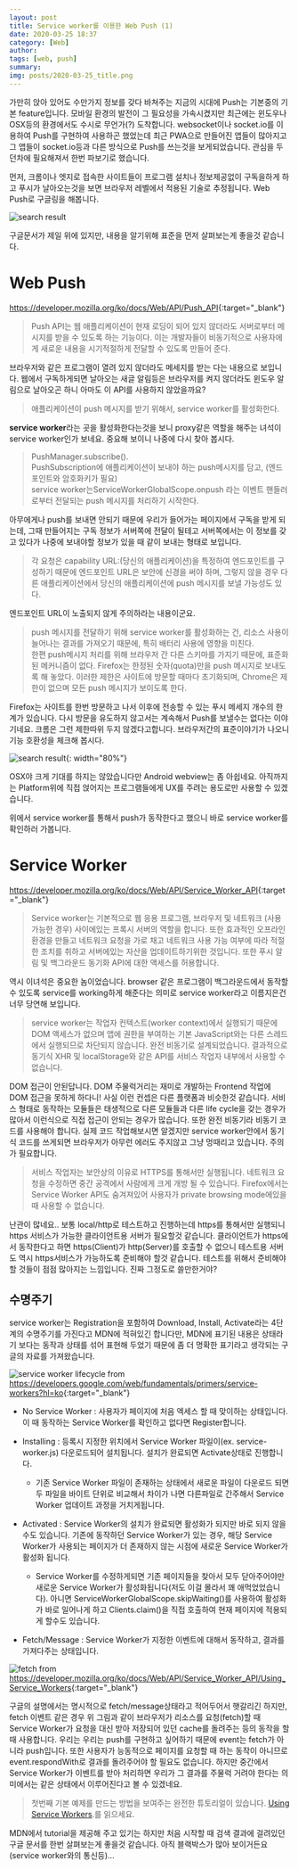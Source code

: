 ```yaml
---
layout: post
title: Service worker를 이용한 Web Push (1)
date: 2020-03-25 18:37
category: [Web]
author: 
tags: [web, push]
summary: 
img: posts/2020-03-25_title.png
---
```


가만히 앉아 있어도 수만가지 정보를 갖다 바쳐주는 지금의 시대에 Push는 기본중의 기본 feature입니다. 모바일 환경의 발전이 그 필요성을 가속시켰지만 최근에는 윈도우나 OSX등의 환경에서도 수시로 무언가(?) 도착합니다. websocket이나 socket.io를 이용하여 Push를 구현하여 사용하곤 했었는데 최근 PWA으로 만들어진 앱들이 많아지고 그 앱들이 socket.io등과 다른 방식으로 Push를 쓰는것을 보게되었습니다. 관심을 두던차에 필요해져서 한번 파보기로 했습니다.

먼저, 크롬이나 엣지로 접속한 사이트들이 프로그램 설치나 정보제공없이 구독을하게 하고 푸시가 날아오는것을 보면 브라우저 레벨에서 적용된 기술로 추정됩니다. Web Push로 구글링을 해봅니다.  

![search result]({{site.baseurl}}/assets/img/posts/2020-03-25_img1.png)

구글문서가 제일 위에 있지만, 내용을 알기위해 표준을 먼저 살펴보는게 좋을것 같습니다.

# Web Push
<https://developer.mozilla.org/ko/docs/Web/API/Push_API>{:target="_blank"}

>Push API는 웹 애플리케이션이 현재 로딩이 되어 있지 않더라도 서버로부터 메시지를 받을 수 있도록 하는 기능이다. 이는 개발자들이 비동기적으로 사용자에게 새로운 내용을 시기적절하게 전달할 수 있도록 만들어 준다.

브라우저와 같은 프로그램이 열려 있지 않더라도 메세지를 받는 다는 내용으로 보입니다. 웹에서 구독하게되면 날아오는 새글 알림등은 브라우저를 켜지 않더라도 윈도우 알림으로 날아오곤 하니 아마도 이 API를 사용하지 않았을까요? 

>애플리케이션이 push 메시지를 받기 위해서, service worker를 활성화한다.

**service worker**라는 곳을 활성화한다는것을 보니 proxy같은 역할을 해주는 녀석이 service worker인가 보네요. 중요해 보이니 나중에 다시 찾아 봅시다.

> PushManager.subscribe().  
PushSubscription에 애플리케이션이 보내야 하는 push메시지를 담고, (엔드포인트와 암호화키가 필요)  
service worker는ServiceWorkerGlobalScope.onpush 라는 이벤트 핸들러로부터 전달되는 push 메시지를 처리하기 시작한다.  

아무에게나 push를 보내면 안되기 때문에 우리가 들어가는 페이지에서 구독을 받게 되는데, 그때 만들어지는 구독 정보가 서버쪽에 전달이 될테고 서버쪽에서는 이 정보를 갖고 있다가 나중에 보내야할 정보가 있을 때 같이 보내는 형태로 보입니다.

>각 요청은 capability URL:(당신의 애플리케이션)을 특정하여 엔드포인트를 구성하기 때문에 엔드포인트 URL은 보안에 신경을 써야 하며, 그렇지 않을 경우 다른 애플리케이션에서 당신의 애플리케이션에 push 메시지를 보낼 가능성도 있다.

엔드포인트 URL이 노출되지 않게 주의하라는 내용이군요.

>push 메시지를 전달하기 위해 service worker를 활성화하는 건, 리소스 사용이 늘어나는 결과를 가져오기 때문에, 특히 배터리 사용에 영향을 미친다.   
한편 push메시지 처리를 위해 브라우저 간 다른 스키마를 가지기 때문에, 표준화된 메커니즘이 없다. Firefox는 한정된 숫자(quota)만을 push 메시지로 보내도록 해 놓았다. 이러한 제한은 사이트에 방문할 때마다 초기화되며, Chrome은 제한이 없으며 모든 push 메시지가 보이도록 한다.

Firefox는 사이트를 한번 방문하고 나서 이후에 전송할 수 있는 푸시 메세지 개수의 한계가 있습니다. 다시 방문을 유도하지 않고서는 계속해서 Push를 보낼수는 없다는 이야기네요. 크롬은 그런 제한따위 두지 않겠다고합니다. 브라우저간의 표준이야기가 나오니 기능 호환성을 체크해 봅시다.

![search result]({{site.baseurl}}/assets/img/posts/2020-03-25_img2.png){: width="80%"}

OSX야 크게 기대를 하지는 않았습니다만 Android webview는 좀 아쉽네요. 아직까지는 Platform위에 직접 얹어지는 프로그램들에게 UX를 주려는 용도로만 사용할 수 있겠습니다.  

위에서 service worker를 통해서 push가 동작한다고 했으니 바로 service worker를 확인하러 가봅니다.

# Service Worker
<https://developer.mozilla.org/ko/docs/Web/API/Service_Worker_API>{:target="_blank"}

>Service worker는 기본적으로 웹 응용 프로그램, 브라우저 및 네트워크 (사용 가능한 경우) 사이에있는 프록시 서버의 역할을 합니다. 또한 효과적인 오프라인 환경을 만들고 네트워크 요청을 가로 채고 네트워크 사용 가능 여부에 따라 적절한 조치를 취하고 서버에있는 자산을 업데이트하기위한 것입니다. 또한 푸시 알림 및 백그라운드 동기화 API에 대한 액세스를 허용합니다.

역시 이녀석은 중요한 놈이었습니다. browser 같은 프로그램이 백그라운드에서 동작할 수 있도록 service를 working하게 해준다는 의미로 service worker라고 이름지은건 너무 당연해 보입니다.

>service worker는 작업자 컨텍스트(worker context)에서 실행되기 때문에 DOM 액세스가 없으며 앱에 권한을 부여하는 기본 JavaScript와는 다른 스레드에서 실행되므로 차단되지 않습니다. 완전 비동기로 설계되었습니다. 결과적으로 동기식 XHR 및 localStorage와 같은 API를 서비스 작업자 내부에서 사용할 수 없습니다.

DOM 접근이 안된답니다. DOM 주물럭거리는 재미로 개발하는 Frontend 작업에 DOM 접근을 못하게 하다니! 사실 이런 컨셉은 다른 플랫폼과 비슷한것 같습니다. 서비스 형태로 동작하는 모듈들은 태생적으로 다른 모듈들과 다른 life cycle을 갖는 경우가 많아서 이런식으로 직접 접근이 안되는 경우가 많습니다. 또한 완전 비동기라 비동기 코드를 사용해야 합니다. 실제 코드 작업해보시면 알겠지만 service worker안에서 동기식 코드를 쓰게되면 브라우저가 아무런 에러도 주지않고 그냥 멍때리고 있습니다. 주의가 필요합니다.

>서비스 작업자는 보안상의 이유로 HTTPS를 통해서만 실행됩니다. 네트워크 요청을 수정하면 중간 공격에서 사람에게 크게 개방 될 수 있습니다. Firefox에서는 Service Worker API도 숨겨져있어 사용자가 private browsing mode에있을 때 사용할 수 없습니다.

난관이 많네요.. 보통 local/http로 테스트하고 진행하는데 https를 통해서만 실행되니 https 서비스가 가능한 클라이언트용 서버가 필요할것 같습니다. 클라이언트가 https에서 동작한다고 하면 https(Client)가 http(Server)를 호출할 수 없으니 테스트용 서버도 역시 https서비스가 가능하도록 준비해야 할것 같습니다. 테스트를 위해서 준비해야 할 것들이 점점 많아지는 느낌입니다. 진짜 그정도로 쓸만한거야?

## 수명주기
service worker는 Registration을 포함하여 Download, Install, Activate라는 4단계의 수명주기를 가진다고 MDN에 적혀있긴 합니다만, MDN에 표기된 내용은 상태라기 보다는 동작과 상태를 섞어 표현해 두었기 때문에 좀 더 명확한 표기라고 생각되는 구글의 자료를 가져왔습니다.

![service worker lifecycle](https://developers.google.com/web/fundamentals/primers/service-workers/images/sw-lifecycle.png?hl=ko)
from <https://developers.google.com/web/fundamentals/primers/service-workers?hl=ko>{:target="_blank"}

- No Service Worker : 사용자가 페이지에 처음 엑세스 할 때 맞이하는 상태입니다. 이 때 동작하는 Service Worker를 확인하고 없다면 Register합니다.

- Installing : 등록시 지정한 위치에서 Service Worker 파일이(ex. service-worker.js) 다운로드되어 설치됩니다. 설치가 완료되면 Activate상태로 진행합니다. 
  - 기존 Service Worker 파일이 존재하는 상태에서 새로운 파일이 다운로드 되면 두 파일을 바이트 단위로 비교해서 차이가 나면 다른파일로 간주해서 Service Worker 업데이트 과정을 거치게됩니다.

- Activated : Service Worker의 설치가 완료되면 활성화가 되지만 바로 되지 않을수도 있습니다. 기존에 동작하던 Service Worker가 있는 경우, 해당 Service Worker가 사용되는 페이지가 더 존재하지 않는 시점에 새로운 Service Worker가 활성화 됩니다.   
  - Service Worker를 수정하게되면 기존 페이지들을 찾아서 모두 닫아주어야만 새로운 Service Worker가 활성화됩니다(저도 이걸 몰라서 꽤 애먹었었습니다). 아니면 ServiceWorkerGlobalScope.skipWaiting()를 사용하여 활성화가 바로 일어나게 하고 Clients.claim()을 직접 호출하여 현재 페이지에 적용되게 할수도 있습니다.

- Fetch/Message : Service Worker가 지정한 이벤트에 대해서 동작하고, 결과를 가져다주는 상태입니다.  

![fetch](https://mdn.mozillademos.org/files/12634/sw-fetch.png)
from <https://developer.mozilla.org/ko/docs/Web/API/Service_Worker_API/Using_Service_Workers>{:target="_blank"}

구글의 설명에서는 명시적으로 fetch/message상태라고 적어두어서 햇갈리긴 하지만, fetch 이벤트 같은 경우 위 그림과 같이 브라우저가 리소스를 요청(fetch)할 때 Service Worker가 요청을 대신 받아 저장되어 있던 cache를 돌려주는 등의 동작을 할때 사용합니다. 우리는 우리는 push를 구현하고 싶어하기 때문에 event는 fetch가 아니라 push입니다. 또한 사용자가 능동적으로 페이지를 요청할 때 하는 동작이 아니므로 event.respondWith로 결과를 돌려주어야 할 필요도 없습니다. 하지만 중간에서 Service Worker가 이벤트를 받아 처리하면 우리가 그 결과를 주물럭 거려야 한다는 의미에서는 같은 상태에서 이루어진다고 볼 수 있겠네요.

>첫번째 기본 예제를 만드는 방법을 보여주는 완전한 튜토리얼이 있습니다. [Using Service Workers](https://developer.mozilla.org/ko/docs/Web/API/Service_Worker_API/Using_Service_Workers).를 읽으세요.

MDN에서 tutorial을 제공해 주고 있기는 하지만 처음 시작할 때 검색 결과에 걸려있던 구글 문서를 한번 살펴보는게 좋을것 같습니다. 아직 블랙박스가 많아 보이거든요(service worker와의 통신등)...
